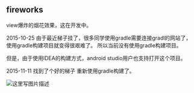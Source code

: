 ## fireworks
view爆炸的烟花效果，这在开发中。

2015-10-25
由于最近梯子挂了，很多同学使用gradle需要连接gradl的网站了，使用gradle构建项目就变得很艰难了。
所以当前没有使用gradle构建项目。

但是，由于使用IDEA的构建方式，android studio用户也支持打开这个项目。

2015-11-11
找到了个好的梯子 重新使用gradle构建了。


![这里写图片描述](http://img.blog.csdn.net/20160113234723369)
